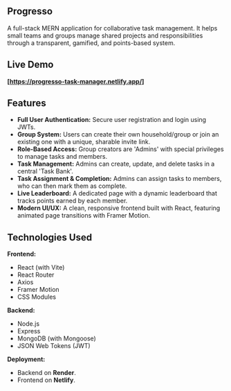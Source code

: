 ## Progresso

A full-stack MERN application for collaborative task management. It helps small teams and groups manage shared projects and responsibilities through a transparent, gamified, and points-based system.

## Live Demo

**[https://progresso-task-manager.netlify.app/]**

## Features

- **Full User Authentication:** Secure user registration and login using JWTs.
- **Group System:** Users can create their own household/group or join an existing one with a unique, sharable invite link.
- **Role-Based Access:** Group creators are 'Admins' with special privileges to manage tasks and members.
- **Task Management:** Admins can create, update, and delete tasks in a central 'Task Bank'.
- **Task Assignment & Completion:** Admins can assign tasks to members, who can then mark them as complete.
- **Live Leaderboard:** A dedicated page with a dynamic leaderboard that tracks points earned by each member.
- **Modern UI/UX:** A clean, responsive frontend built with React, featuring animated page transitions with Framer Motion.

## Technologies Used

**Frontend:**
- React (with Vite)
- React Router
- Axios
- Framer Motion
- CSS Modules

**Backend:**
- Node.js
- Express
- MongoDB (with Mongoose)
- JSON Web Tokens (JWT)

**Deployment:**
- Backend on **Render**.
- Frontend on **Netlify**.
